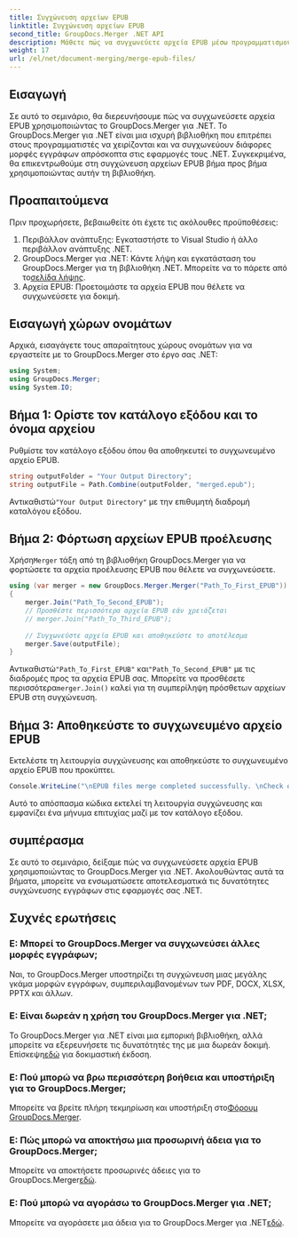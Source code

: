 ```yaml
---
title: Συγχώνευση αρχείων EPUB
linktitle: Συγχώνευση αρχείων EPUB
second_title: GroupDocs.Merger .NET API
description: Μάθετε πώς να συγχωνεύετε αρχεία EPUB μέσω προγραμματισμού χρησιμοποιώντας το GroupDocs.Merger για .NET. Ακολουθήστε το βήμα προς βήμα σεμινάριο μας.
weight: 17
url: /el/net/document-merging/merge-epub-files/
---
```

## Εισαγωγή
Σε αυτό το σεμινάριο, θα διερευνήσουμε πώς να συγχωνεύσετε αρχεία EPUB χρησιμοποιώντας το GroupDocs.Merger για .NET. Το GroupDocs.Merger για .NET είναι μια ισχυρή βιβλιοθήκη που επιτρέπει στους προγραμματιστές να χειρίζονται και να συγχωνεύουν διάφορες μορφές εγγράφων απρόσκοπτα στις εφαρμογές τους .NET. Συγκεκριμένα, θα επικεντρωθούμε στη συγχώνευση αρχείων EPUB βήμα προς βήμα χρησιμοποιώντας αυτήν τη βιβλιοθήκη.
## Προαπαιτούμενα
Πριν προχωρήσετε, βεβαιωθείτε ότι έχετε τις ακόλουθες προϋποθέσεις:
1. Περιβάλλον ανάπτυξης: Εγκαταστήστε το Visual Studio ή άλλο περιβάλλον ανάπτυξης .NET.
2.  GroupDocs.Merger για .NET: Κάντε λήψη και εγκατάσταση του GroupDocs.Merger για τη βιβλιοθήκη .NET. Μπορείτε να το πάρετε από το[σελίδα λήψης](https://releases.groupdocs.com/merger/net/).
3. Αρχεία EPUB: Προετοιμάστε τα αρχεία EPUB που θέλετε να συγχωνεύσετε για δοκιμή.

## Εισαγωγή χώρων ονομάτων
Αρχικά, εισαγάγετε τους απαραίτητους χώρους ονομάτων για να εργαστείτε με το GroupDocs.Merger στο έργο σας .NET:
```csharp
using System; 
using GroupDocs.Merger;
using System.IO;
```
## Βήμα 1: Ορίστε τον κατάλογο εξόδου και το όνομα αρχείου
Ρυθμίστε τον κατάλογο εξόδου όπου θα αποθηκευτεί το συγχωνευμένο αρχείο EPUB.
```csharp
string outputFolder = "Your Output Directory";
string outputFile = Path.Combine(outputFolder, "merged.epub");
```
 Αντικαθιστώ`"Your Output Directory"` με την επιθυμητή διαδρομή καταλόγου εξόδου.
## Βήμα 2: Φόρτωση αρχείων EPUB προέλευσης
 Χρήση`Merger` τάξη από τη βιβλιοθήκη GroupDocs.Merger για να φορτώσετε τα αρχεία προέλευσης EPUB που θέλετε να συγχωνεύσετε.
```csharp
using (var merger = new GroupDocs.Merger.Merger("Path_To_First_EPUB"))
{
    merger.Join("Path_To_Second_EPUB");
    // Προσθέστε περισσότερα αρχεία EPUB εάν χρειάζεται
    // merger.Join("Path_To_Third_EPUB");
    
    // Συγχωνεύστε αρχεία EPUB και αποθηκεύστε το αποτέλεσμα
    merger.Save(outputFile);
}
```
 Αντικαθιστώ`"Path_To_First_EPUB"` και`"Path_To_Second_EPUB"` με τις διαδρομές προς τα αρχεία EPUB σας. Μπορείτε να προσθέσετε περισσότερα`merger.Join()` καλεί για τη συμπερίληψη πρόσθετων αρχείων EPUB στη συγχώνευση.
## Βήμα 3: Αποθηκεύστε το συγχωνευμένο αρχείο EPUB
Εκτελέστε τη λειτουργία συγχώνευσης και αποθηκεύστε το συγχωνευμένο αρχείο EPUB που προκύπτει.
```csharp
Console.WriteLine("\nEPUB files merge completed successfully. \nCheck output in {0}", outputFolder);
```
Αυτό το απόσπασμα κώδικα εκτελεί τη λειτουργία συγχώνευσης και εμφανίζει ένα μήνυμα επιτυχίας μαζί με τον κατάλογο εξόδου.

## συμπέρασμα
Σε αυτό το σεμινάριο, δείξαμε πώς να συγχωνεύσετε αρχεία EPUB χρησιμοποιώντας το GroupDocs.Merger για .NET. Ακολουθώντας αυτά τα βήματα, μπορείτε να ενσωματώσετε αποτελεσματικά τις δυνατότητες συγχώνευσης εγγράφων στις εφαρμογές σας .NET.

## Συχνές ερωτήσεις
### Ε: Μπορεί το GroupDocs.Merger να συγχωνεύσει άλλες μορφές εγγράφων;
Ναι, το GroupDocs.Merger υποστηρίζει τη συγχώνευση μιας μεγάλης γκάμα μορφών εγγράφων, συμπεριλαμβανομένων των PDF, DOCX, XLSX, PPTX και άλλων.
### Ε: Είναι δωρεάν η χρήση του GroupDocs.Merger για .NET;
 Το GroupDocs.Merger για .NET είναι μια εμπορική βιβλιοθήκη, αλλά μπορείτε να εξερευνήσετε τις δυνατότητές της με μια δωρεάν δοκιμή. Επίσκεψη[εδώ](https://releases.groupdocs.com/) για δοκιμαστική έκδοση.
### Ε: Πού μπορώ να βρω περισσότερη βοήθεια και υποστήριξη για το GroupDocs.Merger;
 Μπορείτε να βρείτε πλήρη τεκμηρίωση και υποστήριξη στο[Φόρουμ GroupDocs.Merger](https://forum.groupdocs.com/c/merger/32).
### Ε: Πώς μπορώ να αποκτήσω μια προσωρινή άδεια για το GroupDocs.Merger;
 Μπορείτε να αποκτήσετε προσωρινές άδειες για το GroupDocs.Merger[εδώ](https://purchase.groupdocs.com/temporary-license/).
### Ε: Πού μπορώ να αγοράσω το GroupDocs.Merger για .NET;
 Μπορείτε να αγοράσετε μια άδεια για το GroupDocs.Merger για .NET[εδώ](https://purchase.groupdocs.com/buy).